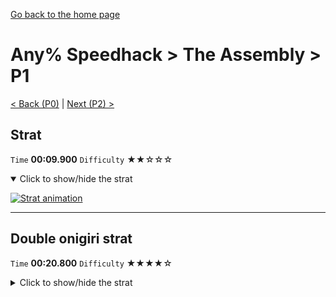 [Go back to the home page](https://github.com/Doublevil/scbspeedrun)

# Any% Speedhack > The Assembly > P1

[< Back (P0)](https://github.com/Doublevil/scbspeedrun/blob/main/levels/any_sh/P/P0.md) | [Next (P2) >](https://github.com/Doublevil/scbspeedrun/blob/main/levels/any_sh/P/P2.md)

## Strat

`Time` **00:09.900** `Difficulty` ★★☆☆☆
<details open>
  <summary>Click to show/hide the strat</summary>

  [![Strat animation](https://github.com/Doublevil/scbspeedrun/blob/main/media/levels/P/P1_Strat.webp)](https://github.com/Doublevil/scbspeedrun/blob/main/media/levels/P/P1_Strat.mp4?raw=true)
</details>

---
## Double onigiri strat

`Time` **00:20.800** `Difficulty` ★★★★☆
<details>
  <summary>Click to show/hide the strat</summary>

  [![Strat animation](https://github.com/Doublevil/scbspeedrun/blob/main/media/levels/P/P1_DoubleOnigiriStrat.webp)](https://github.com/Doublevil/scbspeedrun/blob/main/media/levels/P/P1_DoubleOnigiriStrat.mp4?raw=true)

  **Notes**
  - Both onigiris in this one take a bit of training to get used to.
  - When exiting the pipe in the first onigiri room, hold Up and Left and grab the ceiling. As long as you hold Up and Left, you should be in a safe position. From there, you have to do a cable jump and cancel it quickly to enter the pipe.
  - Don't forget to hold up as you exit the first onigiri room!
  - The second onigiri is a succession of branching paths. You can hold Up and Right on your way in, and on your way out, hold Left for the first one, then Down and Left. This should get you through easily.
  - Don't forget to hold Right as you exit the second onigiri path!
</details>
